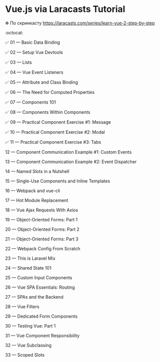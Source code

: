 # Vue.js via Laracasts Tutorial

❉ По скринкасту https://laracasts.com/series/learn-vue-2-step-by-step

:octocat:

:white_check_mark: 01 — Basic Data Binding

:white_check_mark: 02 — Setup Vue Devtools

:white_check_mark: 03 — Lists

:white_check_mark: 04 — Vue Event Listeners

:white_check_mark: 05 — Attribute and Class Binding

:white_check_mark: 06 — The Need for Computed Properties

:white_check_mark: 07 — Components 101

:white_check_mark: 08 — Components Within Components

:white_check_mark: 09 — Practical Component Exercise #1: Message

:white_check_mark: 10 — Practical Component Exercise #2: Modal

:white_check_mark: 11 — Practical Component Exercise #3: Tabs

12 — Component Communication Example #1: Custom Events

13 — Component Communication Example #2: Event Dispatcher

14 — Named Slots in a Nutshell

15 — Single-Use Components and Inline Templates

16 — Webpack and vue-cli

17 — Hot Module Replacement

18 — Vue Ajax Requests With Axios

19 — Object-Oriented Forms: Part 1

20 — Object-Oriented Forms: Part 2

21 — Object-Oriented Forms: Part 3

22 — Webpack Config From Scratch

23 — This is Laravel Mix

24 — Shared State 101

25 — Custom Input Components

26 — Vue SPA Essentials: Routing

27 — SPAs and the Backend

28 — Vue Filters

29 — Dedicated Form Components

30 — Testing Vue: Part 1

31 — Vue Component Responsibility

32 — Vue Subclassing

33 — Scoped Slots
